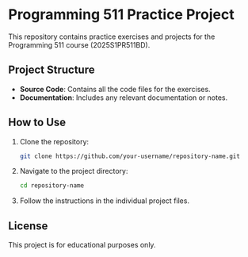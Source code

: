# Programming 511 Practice Project

This repository contains practice exercises and projects for the Programming 511 course (2025S1PR511BD).

## Project Structure

- **Source Code**: Contains all the code files for the exercises.
- **Documentation**: Includes any relevant documentation or notes.

## How to Use

1. Clone the repository:
   ```bash
   git clone https://github.com/your-username/repository-name.git
   ```
2. Navigate to the project directory:
   ```bash
   cd repository-name
   ```
3. Follow the instructions in the individual project files.

## License

This project is for educational purposes only.
